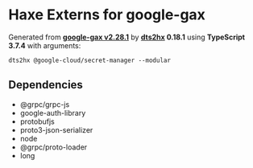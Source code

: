# Haxe Externs for google-gax

Generated from **[google-gax v2.28.1](https://github.com/googleapis/gax-nodejs#readme)** by **[dts2hx](https://github.com/haxiomic/dts2hx) 0.18.1** using **TypeScript 3.7.4** with arguments:

	dts2hx @google-cloud/secret-manager --modular

## Dependencies
- @grpc/grpc-js
- google-auth-library
- protobufjs
- proto3-json-serializer
- node
- @grpc/proto-loader
- long